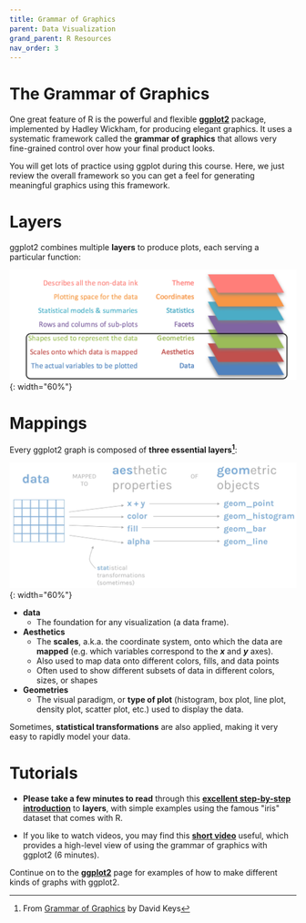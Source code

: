 ```yaml
---
title: Grammar of Graphics
parent: Data Visualization
grand_parent: R Resources
nav_order: 3
---
```


# The Grammar of Graphics

One great feature of R is the powerful and flexible [**ggplot2**](https://ggplot2.tidyverse.org/) package, implemented by Hadley Wickham, for producing elegant graphics. It uses a systematic framework called the **grammar of graphics**  that allows very fine-grained control over how your final product looks.

You will get lots of practice using ggplot during this course. Here, we just review the overall framework so you can get a feel for generating meaningful graphics using this framework.


# Layers

ggplot2 combines multiple **layers** to produce plots, each serving a particular function:

![](Images/7-layers-of-grammar-of-graphics.png){: width="60%"}


# Mappings

Every ggplot2 graph is composed of **three essential layers[^1]**:

![](Images/grammar_of_graphics.png){: width="60%"}

+ **data**
  - The foundation for any visualization (a data frame).
+ **Aesthetics**
  - The **scales**, a.k.a. the coordinate system, onto which the data are **mapped** (e.g. which variables correspond to the ***x*** and ***y*** axes).
  - Also used to map data onto different colors, fills, and data points
  - Often used to show different subsets of data in different colors, sizes, or shapes
+ **Geometries**
  - The visual paradigm, or **type of plot** (histogram, box plot, line plot, density plot, scatter plot, etc.) used to display the data.

Sometimes, **statistical transformations** are also applied, making it very easy to rapidly model your data.


# Tutorials

+ **Please take a few minutes to read** through this
[**excellent step-by-step introduction**](https://englelab.gatech.edu/useRguide/introduction-to-ggplot2.html)
to **layers**, with simple examples using the famous "iris" dataset that comes with R.

+ If you like to watch videos, you may find this [**short video**](https://vimeo.com/332290655) useful, which provides a high-level view of using the grammar of graphics with ggplot2 (6 minutes).


Continue on to the [**ggplot2**](3_ggplot2) page for examples of how to make different kinds of graphs with ggplot2.

[^1]: From [Grammar of Graphics](https://vimeo.com/332290655) by David Keys
